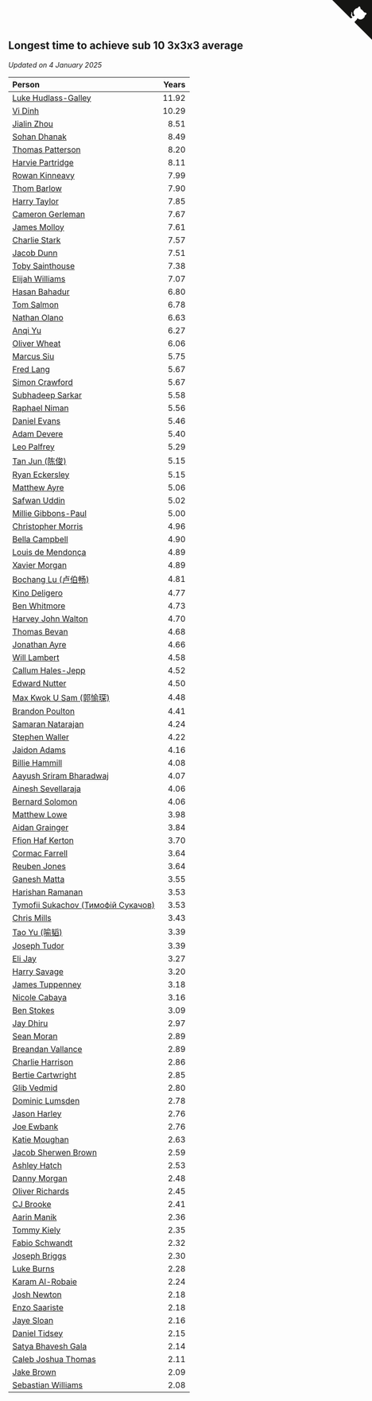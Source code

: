 ## Longest time to achieve sub 10 3x3x3 average

*Updated on  4 January 2025*

| Person | Years |
| :--- | ---: |
| [Luke Hudlass-Galley](https://www.worldcubeassociation.org/persons/2010HUDL01) | 11.92 |
| [Vi Dinh](https://www.worldcubeassociation.org/persons/2013DINH01) | 10.29 |
| [Jialin Zhou](https://www.worldcubeassociation.org/persons/2013ZHOU19) | 8.51 |
| [Sohan Dhanak](https://www.worldcubeassociation.org/persons/2014DHAN03) | 8.49 |
| [Thomas Patterson](https://www.worldcubeassociation.org/persons/2014PATT02) | 8.20 |
| [Harvie Partridge](https://www.worldcubeassociation.org/persons/2015PART04) | 8.11 |
| [Rowan Kinneavy](https://www.worldcubeassociation.org/persons/2008KINN01) | 7.99 |
| [Thom Barlow](https://www.worldcubeassociation.org/persons/2006BARL01) | 7.90 |
| [Harry Taylor](https://www.worldcubeassociation.org/persons/2014TAYL06) | 7.85 |
| [Cameron Gerleman](https://www.worldcubeassociation.org/persons/2015GERL01) | 7.67 |
| [James Molloy](https://www.worldcubeassociation.org/persons/2011MOLL01) | 7.61 |
| [Charlie Stark](https://www.worldcubeassociation.org/persons/2014STAR05) | 7.57 |
| [Jacob Dunn](https://www.worldcubeassociation.org/persons/2016DUNN01) | 7.51 |
| [Toby Sainthouse](https://www.worldcubeassociation.org/persons/2016SAIN04) | 7.38 |
| [Elijah Williams](https://www.worldcubeassociation.org/persons/2015WILL07) | 7.07 |
| [Hasan Bahadur](https://www.worldcubeassociation.org/persons/2018BAHA01) | 6.80 |
| [Tom Salmon](https://www.worldcubeassociation.org/persons/2015SALM03) | 6.78 |
| [Nathan Olano](https://www.worldcubeassociation.org/persons/2018OLAN01) | 6.63 |
| [Anqi Yu](https://www.worldcubeassociation.org/persons/2018YUAN02) | 6.27 |
| [Oliver Wheat](https://www.worldcubeassociation.org/persons/2016WHEA01) | 6.06 |
| [Marcus Siu](https://www.worldcubeassociation.org/persons/2016SIUM01) | 5.75 |
| [Fred Lang](https://www.worldcubeassociation.org/persons/2016LANG12) | 5.67 |
| [Simon Crawford](https://www.worldcubeassociation.org/persons/2008CRAW01) | 5.67 |
| [Subhadeep Sarkar](https://www.worldcubeassociation.org/persons/2017SARK01) | 5.58 |
| [Raphael Niman](https://www.worldcubeassociation.org/persons/2016NIMA01) | 5.56 |
| [Daniel Evans](https://www.worldcubeassociation.org/persons/2016EVAN06) | 5.46 |
| [Adam Devere](https://www.worldcubeassociation.org/persons/2018DEVE02) | 5.40 |
| [Leo Palfrey](https://www.worldcubeassociation.org/persons/2016PALF01) | 5.29 |
| [Tan Jun (陈俊)](https://www.worldcubeassociation.org/persons/2018JUNT01) | 5.15 |
| [Ryan Eckersley](https://www.worldcubeassociation.org/persons/2019ECKE02) | 5.15 |
| [Matthew Ayre](https://www.worldcubeassociation.org/persons/2018AYRE02) | 5.06 |
| [Safwan Uddin](https://www.worldcubeassociation.org/persons/2018UDDI01) | 5.02 |
| [Millie Gibbons-Paul](https://www.worldcubeassociation.org/persons/2017GIBB01) | 5.00 |
| [Christopher Morris](https://www.worldcubeassociation.org/persons/2013MORR03) | 4.96 |
| [Bella Campbell](https://www.worldcubeassociation.org/persons/2018CAMP17) | 4.90 |
| [Louis de Mendonça](https://www.worldcubeassociation.org/persons/2013MEND03) | 4.89 |
| [Xavier Morgan](https://www.worldcubeassociation.org/persons/2020MORG01) | 4.89 |
| [Bochang Lu (卢伯畅)](https://www.worldcubeassociation.org/persons/2018LUBO01) | 4.81 |
| [Kino Deligero](https://www.worldcubeassociation.org/persons/2018DELI01) | 4.77 |
| [Ben Whitmore](https://www.worldcubeassociation.org/persons/2009WHIT01) | 4.73 |
| [Harvey John Walton](https://www.worldcubeassociation.org/persons/2019WALT06) | 4.70 |
| [Thomas Bevan](https://www.worldcubeassociation.org/persons/2017BEVA01) | 4.68 |
| [Jonathan Ayre](https://www.worldcubeassociation.org/persons/2018AYRE01) | 4.66 |
| [Will Lambert](https://www.worldcubeassociation.org/persons/2018LAMB02) | 4.58 |
| [Callum Hales-Jepp](https://www.worldcubeassociation.org/persons/2012HALE01) | 4.52 |
| [Edward Nutter](https://www.worldcubeassociation.org/persons/2018NUTT01) | 4.50 |
| [Max Kwok U Sam (郭愉琛)](https://www.worldcubeassociation.org/persons/2018SAMK01) | 4.48 |
| [Brandon Poulton](https://www.worldcubeassociation.org/persons/2019POUL02) | 4.41 |
| [Samaran Natarajan](https://www.worldcubeassociation.org/persons/2019NATA01) | 4.24 |
| [Stephen Waller](https://www.worldcubeassociation.org/persons/2017WALL12) | 4.22 |
| [Jaidon Adams](https://www.worldcubeassociation.org/persons/2018ADAM11) | 4.16 |
| [Billie Hammill](https://www.worldcubeassociation.org/persons/2015HAMM01) | 4.08 |
| [Aayush Sriram Bharadwaj](https://www.worldcubeassociation.org/persons/2018BHAR02) | 4.07 |
| [Ainesh Sevellaraja](https://www.worldcubeassociation.org/persons/2012SEVE01) | 4.06 |
| [Bernard Solomon](https://www.worldcubeassociation.org/persons/2013SOLO02) | 4.06 |
| [Matthew Lowe](https://www.worldcubeassociation.org/persons/2014LOWE01) | 3.98 |
| [Aidan Grainger](https://www.worldcubeassociation.org/persons/2018GRAI01) | 3.84 |
| [Ffion Haf Kerton](https://www.worldcubeassociation.org/persons/2019KERT01) | 3.70 |
| [Cormac Farrell](https://www.worldcubeassociation.org/persons/2016FARR01) | 3.64 |
| [Reuben Jones](https://www.worldcubeassociation.org/persons/2019JONE04) | 3.64 |
| [Ganesh Matta](https://www.worldcubeassociation.org/persons/2015MATT06) | 3.55 |
| [Harishan Ramanan](https://www.worldcubeassociation.org/persons/2018RAMA26) | 3.53 |
| [Tymofii Sukachov (Тимофій Сукачов)](https://www.worldcubeassociation.org/persons/2019SUKA01) | 3.53 |
| [Chris Mills](https://www.worldcubeassociation.org/persons/2014MILL04) | 3.43 |
| [Tao Yu (喻韬)](https://www.worldcubeassociation.org/persons/2012YUTA01) | 3.39 |
| [Joseph Tudor](https://www.worldcubeassociation.org/persons/2016TUDO02) | 3.39 |
| [Eli Jay](https://www.worldcubeassociation.org/persons/2014JAYE01) | 3.27 |
| [Harry Savage](https://www.worldcubeassociation.org/persons/2013SAVA01) | 3.20 |
| [James Tuppenney](https://www.worldcubeassociation.org/persons/2018TUPP02) | 3.18 |
| [Nicole Cabaya](https://www.worldcubeassociation.org/persons/2015CABA04) | 3.16 |
| [Ben Stokes](https://www.worldcubeassociation.org/persons/2018STOK01) | 3.09 |
| [Jay Dhiru](https://www.worldcubeassociation.org/persons/2015DHIR02) | 2.97 |
| [Sean Moran](https://www.worldcubeassociation.org/persons/2016MORA24) | 2.89 |
| [Breandan Vallance](https://www.worldcubeassociation.org/persons/2007VALL01) | 2.89 |
| [Charlie Harrison](https://www.worldcubeassociation.org/persons/2017HARR08) | 2.86 |
| [Bertie Cartwright](https://www.worldcubeassociation.org/persons/2015CART01) | 2.85 |
| [Glib Vedmid](https://www.worldcubeassociation.org/persons/2016VEDM01) | 2.80 |
| [Dominic Lumsden](https://www.worldcubeassociation.org/persons/2016LUMS01) | 2.78 |
| [Jason Harley](https://www.worldcubeassociation.org/persons/2016HARL01) | 2.76 |
| [Joe Ewbank](https://www.worldcubeassociation.org/persons/2015EWBA01) | 2.76 |
| [Katie Moughan](https://www.worldcubeassociation.org/persons/2017DAVI03) | 2.63 |
| [Jacob Sherwen Brown](https://www.worldcubeassociation.org/persons/2022BROW01) | 2.59 |
| [Ashley Hatch](https://www.worldcubeassociation.org/persons/2022HATC01) | 2.53 |
| [Danny Morgan](https://www.worldcubeassociation.org/persons/2019MORG10) | 2.48 |
| [Oliver Richards](https://www.worldcubeassociation.org/persons/2022RICH02) | 2.45 |
| [CJ Brooke](https://www.worldcubeassociation.org/persons/2022BROO02) | 2.41 |
| [Aarin Manik](https://www.worldcubeassociation.org/persons/2017MANI03) | 2.36 |
| [Tommy Kiely](https://www.worldcubeassociation.org/persons/2022KIEL01) | 2.35 |
| [Fabio Schwandt](https://www.worldcubeassociation.org/persons/2014SCHW02) | 2.32 |
| [Joseph Briggs](https://www.worldcubeassociation.org/persons/2017BRIG03) | 2.30 |
| [Luke Burns](https://www.worldcubeassociation.org/persons/2020BURN06) | 2.28 |
| [Karam Al-Robaie](https://www.worldcubeassociation.org/persons/2016ALRO01) | 2.24 |
| [Josh Newton](https://www.worldcubeassociation.org/persons/2019NEWT02) | 2.18 |
| [Enzo Saariste](https://www.worldcubeassociation.org/persons/2022SAAR02) | 2.18 |
| [Jaye Sloan](https://www.worldcubeassociation.org/persons/2022SLOA01) | 2.16 |
| [Daniel Tidsey](https://www.worldcubeassociation.org/persons/2016TIDS01) | 2.15 |
| [Satya Bhavesh Gala](https://www.worldcubeassociation.org/persons/2022GALA03) | 2.14 |
| [Caleb Joshua Thomas](https://www.worldcubeassociation.org/persons/2022THOM09) | 2.11 |
| [Jake Brown](https://www.worldcubeassociation.org/persons/2020BROW01) | 2.09 |
| [Sebastian Williams](https://www.worldcubeassociation.org/persons/2020WILL09) | 2.08 |


<a href="https://github.com/simonkellly/wca_statistics_uk" class="github-corner" aria-label="View source on Github"><svg width="80" height="80" viewBox="0 0 250 250" style="fill:#151513; color:#fff; position: absolute; top: 0; border: 0; right: 0;" aria-hidden="true"><path d="M0,0 L115,115 L130,115 L142,142 L250,250 L250,0 Z"></path><path d="M128.3,109.0 C113.8,99.7 119.0,89.6 119.0,89.6 C122.0,82.7 120.5,78.6 120.5,78.6 C119.2,72.0 123.4,76.3 123.4,76.3 C127.3,80.9 125.5,87.3 125.5,87.3 C122.9,97.6 130.6,101.9 134.4,103.2" fill="currentColor" style="transform-origin: 130px 106px;" class="octo-arm"></path><path d="M115.0,115.0 C114.9,115.1 118.7,116.5 119.8,115.4 L133.7,101.6 C136.9,99.2 139.9,98.4 142.2,98.6 C133.8,88.0 127.5,74.4 143.8,58.0 C148.5,53.4 154.0,51.2 159.7,51.0 C160.3,49.4 163.2,43.6 171.4,40.1 C171.4,40.1 176.1,42.5 178.8,56.2 C183.1,58.6 187.2,61.8 190.9,65.4 C194.5,69.0 197.7,73.2 200.1,77.6 C213.8,80.2 216.3,84.9 216.3,84.9 C212.7,93.1 206.9,96.0 205.4,96.6 C205.1,102.4 203.0,107.8 198.3,112.5 C181.9,128.9 168.3,122.5 157.7,114.1 C157.9,116.9 156.7,120.9 152.7,124.9 L141.0,136.5 C139.8,137.7 141.6,141.9 141.8,141.8 Z" fill="currentColor" class="octo-body"></path></svg></a><style>.github-corner:hover .octo-arm{animation:octocat-wave 560ms ease-in-out}@keyframes octocat-wave{0%,100%{transform:rotate(0)}20%,60%{transform:rotate(-25deg)}40%,80%{transform:rotate(10deg)}}@media (max-width:500px){.github-corner:hover .octo-arm{animation:none}.github-corner .octo-arm{animation:octocat-wave 560ms ease-in-out}}</style>
